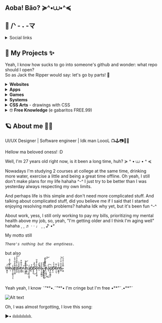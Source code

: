 ## Aoba! Bão? ≽^•⩊•^≼

## 💾 /ᐠ - ˕ -マ

<details>
  <summary>Social links</summary>

  | Where? | Link |
  | ------ | ---- |
  | HackerRank | [https://www.hackerrank.com/profile/bridgetocross] |
  | Microsof Learning | [https://learn.microsoft.com/pt-br/users/bridgetocross/] |
  | Codepen | [https://codepen.io/bridgetocross] |
  | Behance | [https://www.behance.net/bridgetocross] |
  | Patreon | [https://patreon.com/btrz] |
  | Devianart | [https://www.deviantart.com/losingmybridge] |
  | YouTube | [https://www.youtube.com/@descongestionante_nasal] |
  | Spotify | [https://open.spotify.com/user/22agzvjyx4zninl5oba3tfcty?si=57d6fa61699c4dad] |
  | Medium  | [medium.com/@bridgetocross] |
  | Twitch  | [https://m.twitch.tv/bridgetocross] |
  | Instagram | [https://www.instagram.com/bridgetocross/] |
</details>

## 📕 My Projects ✨
Yeah, I know how sucks to go into someone's github and wonder: what repo should I open?<br>
So as Jack the Ripper would say: let's go by parts! 🔪

<details>
  <summary><b>Websites</b></summary>

  | Name       |  Techs used  | Git Repo   |
  | ---------- | ------------ | ---------- |
  | Portfolio  | PHP/Laravel  | [https://github.com/tocrossbridge/portfolio] |
  | Hotdogson | JS/Vue | [https://github.com/underdogbytes/hotdogson] |
  | BlackSwanBallet | JS/Vue | [https://github.com/underdogbytes/website_blackSwanBallet]|
  | TrustYou   | Boostrap 4.6 | [https://github.com/underdogbytes/website_trustyou.git] |
  | Castlevania | HTML, CSS, JS | [https://github.com/underdogbytes/website_castlevania.git] |
</details>

<details>
  <summary><b>Apps</b></summary>

  | Name       |  Techs used  | Git Repo   |
  | ---------- | ------------ | ---------- |
  | Gerencia minhas despesas | Angular | [https://github.com/underdogbytes/angular-gerencia-minhas-despesas] |
</details>

<details>
  <summary><b>Games</b></summary>
  
  | Lib's name | Techs used | Git's Repo |
  | ---------- | ---------- | ---------- |
  | Tamagotchi | JavaScript | [https://github.com/tocrossbridge/tamagotchi] |
</details>

<details>
  <summary><b>Systems</b></summary>
  
  | Lib's name | Techs used | Git's Repo |
  | ---------- | ---------- | ---------- |
  | Books | PHP/Laravel | [https://github.com/underdogbytes/system_books.git] |
</details>

<details>
  <summary><b>CSS Arts</b> - drawings with CSS</summary>
  
  Idk, sometimes I just wanna prove to myself that I can do some stupid shit only using CSS ^-^''

  (ou como diria um antigo colega de faculdade: provar que é virgem e que não sai de casa)

  | Description     | Git's Repo |
  | --------------  | ---------- |
  | Transforming boring person in Blink 182 fan | [https://github.com/tocrossbridge/blink_guy] |
  | It's a pizza | [https://github.com/underdogbytes/pizza] |
</details>

<details>
  <summary>🤓 <b>Free Knowledge</b> (e gabaritos FREE.99)</summary>

  | Description     | Git's Repo |
  | --------------- | ---------- |
  | Descomplica gabaritos - College Descomplica answer sheets | [https://github.com/tocrossbridge/descomplica-ti]
</details>

## 🪐 About me 🦕🌠 

UI/UX Designer | Software engineer | Idk man LoooL 📺🕹️📷🌱🐛

Hellow ma beloved oness! :D

Well, I'm 27 years old right now, is it been a long time, huh? ≽ ^ • ⩊ • ^ ≼

Nowadays I'm studying 2 courses at college at the same time, drinking more water, exercise a little and being a great time offline. Oh yeah, I still don't make plans for my life hahaha ^-^ I just try to be better than I was yesterday always respecting my own limits.

And perhaps life is this simple and don't need more complicated stuff. And talking about complicated stuff, did you believe me if I said that I started enjoying resolving math problems? hahaha Idk why yet, but it's been fun ^-^

About work, yess, I still only working to pay my bills, prioritizing my mental health above my job, so, yeah, "I'm getting older and I think I'm aging well" hahaha ¸ ¸ ♬ · · ♩ ¸ ¸ ♪ •°

My motto still

```
𝘛𝘩𝘦𝘳𝘦'𝘴 𝘯𝘰𝘵𝘩𝘪𝘯𝘨 𝘣𝘶𝘵 𝘵𝘩𝘦 𝘦𝘮𝘱𝘵𝘪𝘯𝘦𝘴𝘴.
```

but also 
<br>
<br>



Ẁ̵͙̻̝͝͝ͅh̶̠̜̒͊̔͛̆̃̉ǎ̵̡͓͕̯͖͍͉̤̝̒ͅt̸̛̪͔̹̳̙̔̆̎̊̅̈́̐̾é̸̱̠̺̤̐̓̅̋̋͒͋͒͝v̷̗͍̺̣͒̏̊̊̀̕ḛ̵͇̺̈́̋̀͌̓̄ŗ̵͎͉̇͠ ̸̜̝͍̭͈̈́̀͒̔͝h̷̬͚̼̦̑͛̆̊͒̚͜ą̸̨̗̬̦͓̩̺̤̟̔́p̸̪̏̇̽p̵̭̘̼̆͗͆̆̔̚͜e̴̢̡͓͓̖͚͕͆̓̔̀͊͒̃n̶̝̉̌̄̋́̚̚s̴̗̦̞̥͚̻̼̣͂͛͂̀͂,̶̢̘̻̫͓͎̺̞̞̍̀̎̌̂͘ͅ ̶̣̱͖̰̤̺̹̳̣̈̎̀̿͒̔̉̒͜ḩ̸̠͙͖͉̥̎̓̂͂̃̍͋͘͜͜͝͠a̴̝͐̀͘͠ͅp̸̡̪̬̰̱̺̩̹̓p̴̥̫͊́̑̈̔͘̕e̴̹̠̬͉͋̿n̶̺̱̳̯̩̍̎̐̏̕s̶̪̟̃͐̆͋͑̆̔̈́͝.̴̮͚̿̌͒̓͒̉̋

<br>
<br>
Yeah yeah, I know ˜”*°•.˜”*°•  I'm cringe but I'm free •°*”˜.•°*”˜

<br>

![Alt text](image.png)

Oh, I was almost forgotting, I love this song:

▶• ılıılıılıılıılıılı.
